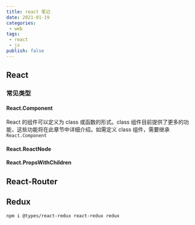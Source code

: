 ```yaml
---
title: react 笔记
date: 2021-01-19
categories:
 - web
tags:
 - react
 - js
publish: false
---
```


## React

### 常见类型

#### React.Component

React 的组件可以定义为 class 或函数的形式。class 组件目前提供了更多的功能，这些功能将在此章节中详细介绍。如需定义 class 组件，需要继承 `React.Component`

#### React.ReactNode

#### React.PropsWithChildren

## React-Router

## Redux

```sh
npm i @types/react-redux react-redux redux
```

